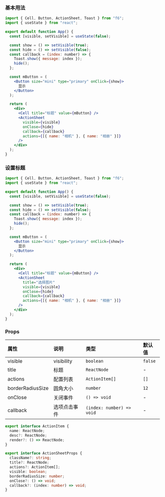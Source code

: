 <div class="block-panel"><h3>基本用法</h3>

```jsx
import { Cell, Button, ActionSheet, Toast } from "f6";
import { useState } from "react";

export default function App() {
  const [visible, setVisible] = useState(false);

  const show = () => setVisible(true);
  const hide = () => setVisible(false);
  const callback = (index: number) => {
    Toast.show({ message: index });
    hide();
  };

  const mButton = (
    <Button size="mini" type="primary" onClick={show}>
      显示
    </Button>
  );

  return (
    <div>
      <Cell title="标题" value={mButton} />
      <ActionSheet
        visible={visible}
        onClose={hide}
        callback={callback}
        actions={[{ name: "相机" }, { name: "相册" }]}
      />
    </div>
  );
}
```
</div>

<div class="block-panel"><h3>设置标题</h3>

```jsx
import { Cell, Button, ActionSheet, Toast } from "f6";
import { useState } from "react";

export default function App() {
  const [visible, setVisible] = useState(false);

  const show = () => setVisible(true);
  const hide = () => setVisible(false);
  const callback = (index: number) => {
    Toast.show({ message: index });
    hide();
  };

  const mButton = (
    <Button size="mini" type="primary" onClick={show}>
      显示
    </Button>
  );

  return (
    <div>
      <Cell title="标题" value={mButton} />
      <ActionSheet
        title="选择图片"
        visible={visible}
        onClose={hide}
        callback={callback}
        actions={[{ name: "相机" }, { name: "相册" }]}
      />
    </div>
  );
}
```
</div>

### Props

| 属性 | 说明 | 类型 | 默认值 |
| :-  | :- | :- | :- |
| visible | visibility | `boolean` | `false` |
| title | 标题 | `ReactNode` | - |
| actions | 配置列表 | `ActionItem[]` | `[]` |
| borderRadiusSize | 圆角大小 | `number` | `12` |
| onClose | 关闭事件 | `() => void` | - |
| callback | 选项点击事件 | `(index: number) => void` | - |

```ts
export interface ActionItem {
  name: ReactNode;
  desc?: ReactNode;
  render?: () => ReactNode;
}

export interface ActionSheetProps {
  className?: string;
  title?: ReactNode;
  actions?: ActionItem[];
  visible: boolean;
  borderRadiusSize: number;
  onClose?: () => void;
  callback?: (index: number) => void;
}
```